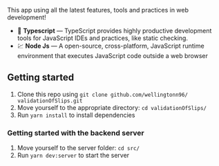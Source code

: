 This app using all the latest features, tools and practices in web development!

- :blue_book: **Typescript** — TypeScript provides highly productive development tools for JavaScript IDEs and practices, like static checking.
- 💹 **Node Js** — A open-source, cross-platform, JavaScript runtime environment that executes JavaScript code outside a web browser

## Getting started

1. Clone this repo using `git clone github.com/wellingtonn96/ validationOfSlips.git`
2. Move yourself to the appropriate directory: `cd validationOfSlips/`
3. Run `yarn install` to install dependencies

### Getting started with the backend server

1. Move yourself to the server folder: `cd src/`
2. Run `yarn dev:server` to start the server
